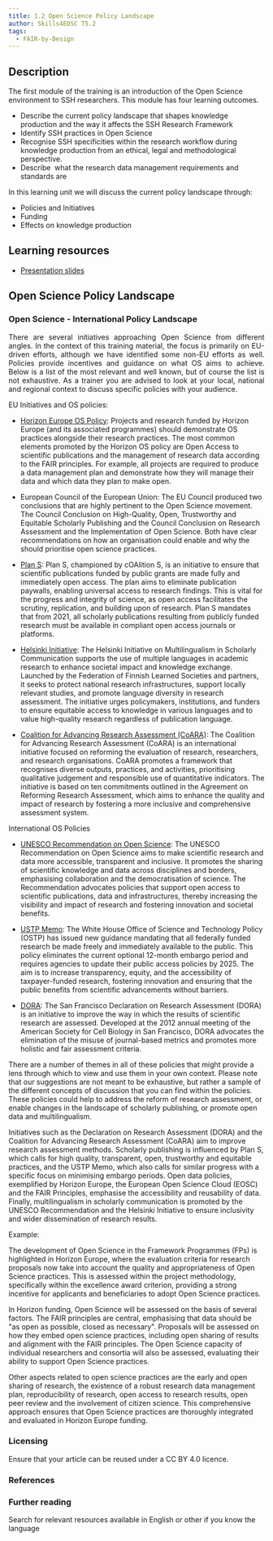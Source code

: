 ```yaml
---
title: 1.2 Open Science Policy Landscape
author: Skills4EOSC T5.2
tags:
  - FAIR-by-Design
---
```

## Description

The first module of the training is an introduction of the Open Science environment to SSH researchers. This module has four learning outcomes.

- Describe the current policy landscape that shapes knowledge production and the way it affects the SSH Research Framework
- Identify SSH practices in Open Science
- Recognise SSH specificities within the research workflow during knowledge production from an ethical, legal and methodological perspective.
- Describe  what the research data management requirements and standards are

In this learning unit we will discuss the current policy landscape through:

- Policies and Initiatives
- Funding
- Effects on knowledge production

## Learning resources

- [Presentation slides](https://docs.google.com/presentation/d/1uLH1zpYuoPVE1hO95_Q9oz_mKVDJlMwN/edit?usp=sharing&ouid=102604071504748959042&rtpof=true&sd=true)

## Open Science Policy Landscape

### Open Science - International Policy Landscape

<p align="justify">There are several initiatives approaching Open Science from different angles. In the context of this training material, the focus is primarily on EU-driven efforts, although we have identified some non-EU efforts as well. Policies provide incentives and guidance on what OS aims to achieve. Below is a list of the most relevant and well known, but of course the list is not exhaustive. As a trainer you are advised to look at your local, national and regional context to discuss specific policies with your audience.</p>

EU Initiatives and OS policies: 

- [Horizon Europe OS Policy](https://rea.ec.europa.eu/open-science_en): Projects and research funded by Horizon Europe (and its associated programmes) should demonstrate OS practices alongside their research practices. The most common elements promoted by the Horizon OS policy are Open Access to scientific publications and the management of research data according to the FAIR principles. For example, all projects are required to produce a data management plan and demonstrate how they will manage their data and which data they plan to make open.
    
- European Council of the European Union: The EU Council produced two conclusions that are highly pertinent to the Open Science movement. The Council Conclusion on High-Quality, Open, Trustworthy and Equitable Scholarly Publishing and the Council Conclusion on Research Assessment and the Implementation of Open Science. Both have clear recommendations on how an organisation could enable and why the should prioritise open science practices.
    
- [Plan S](https://www.coalition-s.org/why-plan-s/): Plan S, championed by cOAlition S, is an initiative to ensure that scientific publications funded by public grants are made fully and immediately open access. The plan aims to eliminate publication paywalls, enabling universal access to research findings. This is vital for the progress and integrity of science, as open access facilitates the scrutiny, replication, and building upon of research. Plan S mandates that from 2021, all scholarly publications resulting from publicly funded research must be available in compliant open access journals or platforms.

    
- [Helsinki Initiative](https://www.helsinki-initiative.org/): The Helsinki Initiative on Multilingualism in Scholarly Communication supports the use of multiple languages in academic research to enhance societal impact and knowledge exchange. Launched by the Federation of Finnish Learned Societies and partners, it seeks to protect national research infrastructures, support locally relevant studies, and promote language diversity in research assessment. The initiative urges policymakers, institutions, and funders to ensure equitable access to knowledge in various languages and to value high-quality research regardless of publication language.

    
- [Coalition for Advancing Research Assessment (CoARA)](https://coara.eu/): The Coalition for Advancing Research Assessment (CoARA) is an international initiative focused on reforming the evaluation of research, researchers, and research organisations. CoARA promotes a framework that recognises diverse outputs, practices, and activities, prioritising qualitative judgement and responsible use of quantitative indicators. The initiative is based on ten commitments outlined in the Agreement on Reforming Research Assessment, which aims to enhance the quality and impact of research by fostering a more inclusive and comprehensive assessment system.


    

International OS Policies

- [UNESCO Recommendation on Open Science](https://unesdoc.unesco.org/ark:/48223/pf0000383323): The UNESCO Recommendation on Open Science aims to make scientific research and data more accessible, transparent and inclusive. It promotes the sharing of scientific knowledge and data across disciplines and borders, emphasising collaboration and the democratisation of science. The Recommendation advocates policies that support open access to scientific publications, data and infrastructures, thereby increasing the visibility and impact of research and fostering innovation and societal benefits.

    
- [USTP Memo](https://www.whitehouse.gov/ostp/news-updates/2022/08/25/ostp-issues-guidance-to-make-federally-funded-research-freely-available-without-delay/): The White House Office of Science and Technology Policy (OSTP) has issued new guidance mandating that all federally funded research be made freely and immediately available to the public. This policy eliminates the current optional 12-month embargo period and requires agencies to update their public access policies by 2025. The aim is to increase transparency, equity, and the accessibility of taxpayer-funded research, fostering innovation and ensuring that the public benefits from scientific advancements without barriers.
    
- [DORA](https://sfdora.org/): The San Francisco Declaration on Research Assessment (DORA) is an initiative to improve the way in which the results of scientific research are assessed. Developed at the 2012 annual meeting of the American Society for Cell Biology in San Francisco, DORA advocates the elimination of the misuse of journal-based metrics and promotes more holistic and fair assessment criteria.

    

There are a number of themes in all of these policies that might provide a lens through which to view and use them in your own context. Please note that our suggestions are not meant to be exhaustive, but rather a sample of the different concepts of discussion that you can find within the policies. These policies could help to address the reform of research assessment, or enable changes in the landscape of scholarly publishing, or promote open data and multilingualism.


Initiatives such as the Declaration on Research Assessment (DORA) and the Coalition for Advancing Research Assessment (CoARA) aim to improve research assessment methods. Scholarly publishing is influenced by Plan S, which calls for high quality, transparent, open, trustworthy and equitable practices, and the USTP Memo, which also calls for similar progress with a specific focus on minimising embargo periods. Open data policies, exemplified by Horizon Europe, the European Open Science Cloud (EOSC) and the FAIR Principles, emphasise the accessibility and reusability of data. Finally, multilingualism in scholarly communication is promoted by the UNESCO Recommendation and the Helsinki Initiative to ensure inclusivity and wider dissemination of research results.
  

Example: 

The development of Open Science in the Framework Programmes (FPs) is highlighted in Horizon Europe, where the evaluation criteria for research proposals now take into account the quality and appropriateness of Open Science practices. This is assessed within the project methodology, specifically within the excellence award criterion, providing a strong incentive for applicants and beneficiaries to adopt Open Science practices. 

In Horizon funding, Open Science will be assessed on the basis of several factors. The FAIR principles are central, emphasising that data should be "as open as possible, closed as necessary". Proposals will be assessed on how they embed open science practices, including open sharing of results and alignment with the FAIR principles. The Open Science capacity of individual researchers and consortia will also be assessed, evaluating their ability to support Open Science practices.

Other aspects related to open science practices are the early and open sharing of research, the existence of a robust research data management plan, reproducibility of research, open access to research results, open peer review and the involvement of citizen science. This comprehensive approach ensures that Open Science practices are thoroughly integrated and evaluated in Horizon Europe funding.



### Licensing

Ensure that your article can be reused under a CC BY 4.0 licence.

### References
  
### Further reading

Search for relevant resources available in English or other if you know the language



